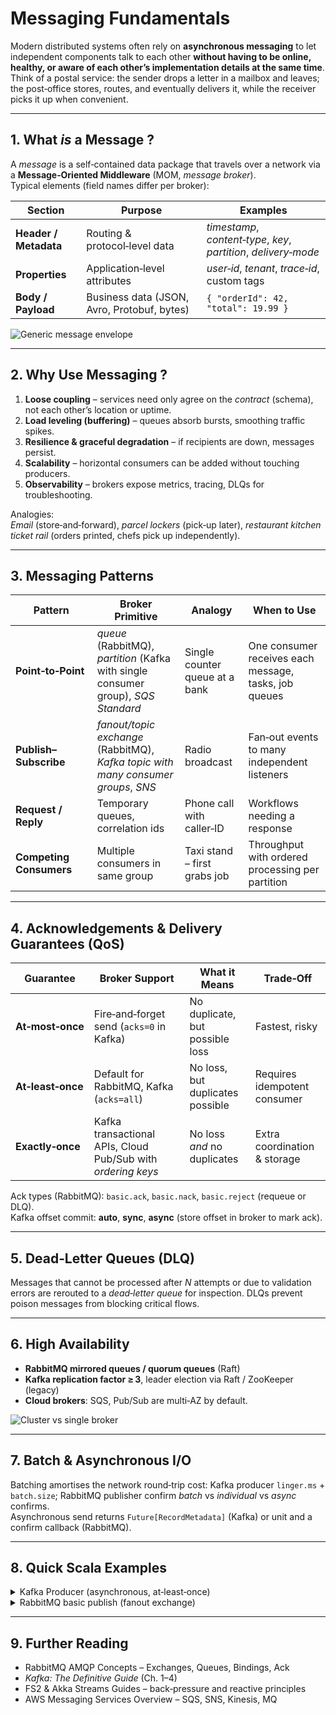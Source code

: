# Messaging Fundamentals

Modern distributed systems often rely on **asynchronous messaging** to let independent
components talk to each other **without having to be online, healthy, or aware of each
other’s implementation details at the same time**.  
Think of a postal service: the sender drops a letter in a mailbox and leaves; the
post‑office stores, routes, and eventually delivers it, while the receiver picks it up
when convenient.  

---

## 1. What *is* a Message ?

A *message* is a self‑contained data package that travels over a network
via a **Message‑Oriented Middleware** (MOM, _message broker_).  
Typical elements (field names differ per broker):

| Section | Purpose | Examples |
|---------|---------|----------|
| **Header / Metadata** | Routing & protocol‑level data | *timestamp*, *content‑type*, *key*, *partition*, *delivery‑mode* |
| **Properties** | Application‑level attributes | *user‑id*, *tenant*, *trace‑id*, custom tags |
| **Body / Payload** | Business data (JSON, Avro, Protobuf, bytes) | `{ "orderId": 42, "total": 19.99 }` |

![Generic message envelope](https://raw.githubusercontent.com/ymysak/static-assets/main/images/message-envelope.png)

---

## 2. Why Use Messaging ?

1. **Loose coupling** – services need only agree on the *contract* (schema), not each
   other’s location or uptime.
2. **Load leveling (buffering)** – queues absorb bursts, smoothing traffic spikes.
3. **Resilience & graceful degradation** – if recipients are down, messages persist.
4. **Scalability** – horizontal consumers can be added without touching producers.
5. **Observability** – brokers expose metrics, tracing, DLQs for troubleshooting.

Analogies:  
*Email* (store‑and‑forward), *parcel lockers* (pick‑up later), *restaurant kitchen
ticket rail* (orders printed, chefs pick up independently).

---

## 3. Messaging Patterns

| Pattern | Broker Primitive | Analogy | When to Use |
|---------|------------------|---------|-------------|
| **Point‑to‑Point** | *queue* (RabbitMQ), *partition* (Kafka with single consumer group), *SQS Standard* | Single counter queue at a bank | One consumer receives each message, tasks, job queues |
| **Publish–Subscribe** | *fanout/topic exchange* (RabbitMQ), *Kafka topic with many consumer groups*, *SNS* | Radio broadcast | Fan‑out events to many independent listeners |
| **Request / Reply** | Temporary queues, correlation ids | Phone call with caller‑ID | Workflows needing a response |
| **Competing Consumers** | Multiple consumers in same group | Taxi stand – first grabs job | Throughput with ordered processing per partition |

---

## 4. Acknowledgements & Delivery Guarantees (QoS)

| Guarantee | Broker Support | What it Means | Trade‑Off |
|-----------|---------------|---------------|-----------|
| **At‑most‑once** | Fire‑and‑forget send (`acks=0` in Kafka) | No duplicate, but possible loss | Fastest, risky |
| **At‑least‑once** | Default for RabbitMQ, Kafka (`acks=all`) | No loss, but duplicates possible | Requires idempotent consumer |
| **Exactly‑once** | Kafka transactional APIs, Cloud Pub/Sub with *ordering keys* | No loss *and* no duplicates | Extra coordination & storage |

Ack types (RabbitMQ): `basic.ack`, `basic.nack`, `basic.reject` (requeue or DLQ).  
Kafka offset commit: **auto**, **sync**, **async** (store offset in broker to mark ack).

---

## 5. Dead‑Letter Queues (DLQ)

Messages that cannot be processed after *N* attempts or due to
validation errors are rerouted to a *dead‑letter queue* for inspection.
DLQs prevent poison messages from blocking critical flows.

---

## 6. High Availability

* **RabbitMQ mirrored queues / quorum queues** (Raft)  
* **Kafka replication factor ≥ 3**, leader election via Raft / ZooKeeper (legacy)  
* **Cloud brokers**: SQS, Pub/Sub are multi‑AZ by default.

![Cluster vs single broker](https://raw.githubusercontent.com/ymysak/static-assets/main/images/broker-ha.svg)

---

## 7. Batch & Asynchronous I/O

Batching amortises the network round‑trip cost: Kafka producer `linger.ms` +
`batch.size`; RabbitMQ publisher confirm *batch* vs *individual* vs *async* confirms.  
Asynchronous send returns `Future[RecordMetadata]` (Kafka) or unit and a confirm
callback (RabbitMQ).

---

## 8. Quick Scala Examples

<details>
<summary>Kafka Producer (asynchronous, at‑least‑once)</summary>

```scala
import org.apache.kafka.clients.producer.*
import org.apache.kafka.common.serialization.StringSerializer
import java.util.Properties
import scala.jdk.FutureConverters.*

val props = Properties()
props.put(ProducerConfig.BOOTSTRAP_SERVERS_CONFIG, "localhost:9092")
props.put(ProducerConfig.ACKS_CONFIG, "all")          // at‑least‑once
props.put(ProducerConfig.KEY_SERIALIZER_CLASS_CONFIG, classOf[StringSerializer].getName)
props.put(ProducerConfig.VALUE_SERIALIZER_CLASS_CONFIG, classOf[StringSerializer].getName)

val producer = KafkaProducer[String, String](props)
val record   = ProducerRecord("orders", "42", """{ "total": 19.99 }""")

producer.send(record).asScala
  .foreach(md => println(s"Stored at offset ${md.offset()} in partition ${md.partition()}"))
```
</details>

<details>
<summary>RabbitMQ basic publish (fanout exchange)</summary>

```scala
import com.rabbitmq.client.*
val factory = ConnectionFactory()
factory.setHost("localhost")
val conn  = factory.newConnection()
val chan  = conn.createChannel()

chan.exchangeDeclare("logs", BuiltinExchangeType.FANOUT)
val msg = "server started @ " + java.time.Instant.now
chan.basicPublish("logs", "", null, msg.getBytes("UTF-8"))
println(" [x] Sent '" + msg + "'")
```
</details>

---

## 9. Further Reading

* RabbitMQ AMQP Concepts – Exchanges, Queues, Bindings, Ack
* _Kafka: The Definitive Guide_ (Ch. 1–4)
* FS2 & Akka Streams Guides – back‑pressure and reactive principles
* AWS Messaging Services Overview – SQS, SNS, Kinesis, MQ
